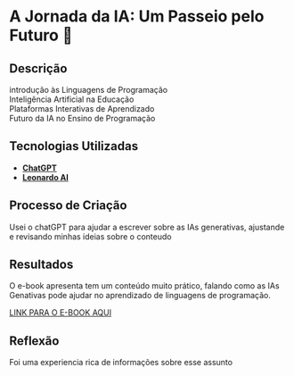 # A Jornada da IA: Um Passeio pelo Futuro 🌌

## Descrição
 introdução às Linguagens de Programação <br>
 Inteligência Artificial na Educação <br>
 Plataformas Interativas de Aprendizado <br>
 Futuro da IA no Ensino de Programação <br>

## Tecnologias Utilizadas

- **[ChatGPT](https://chat.openai.com)** 
- **[Leonardo AI](https://leonardo.ai)** 


## Processo de Criação
Usei o chatGPT para ajudar a escrever sobre as IAs generativas, ajustande e revisando minhas ideias sobre o conteudo 

## Resultados
O e-book apresenta tem um conteúdo muito prático, falando como as IAs Genativas pode ajudar no aprendizado de linguagens de programação.

[LINK PARA O E-BOOK AQUI]()

## Reflexão
Foi uma experiencia rica de informações sobre esse assunto
